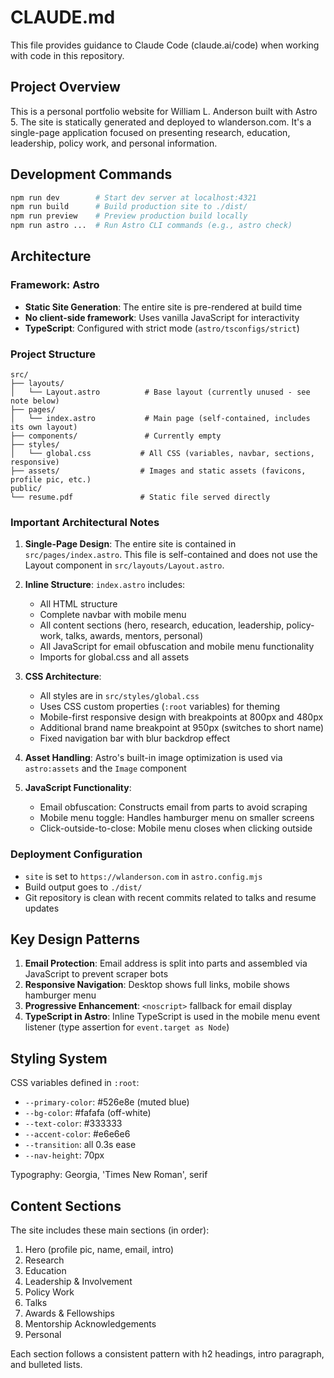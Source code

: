 # CLAUDE.md

This file provides guidance to Claude Code (claude.ai/code) when working with code in this repository.

## Project Overview

This is a personal portfolio website for William L. Anderson built with Astro 5. The site is statically generated and deployed to wlanderson.com. It's a single-page application focused on presenting research, education, leadership, policy work, and personal information.

## Development Commands

```bash
npm run dev        # Start dev server at localhost:4321
npm run build      # Build production site to ./dist/
npm run preview    # Preview production build locally
npm run astro ...  # Run Astro CLI commands (e.g., astro check)
```

## Architecture

### Framework: Astro

- **Static Site Generation**: The entire site is pre-rendered at build time
- **No client-side framework**: Uses vanilla JavaScript for interactivity
- **TypeScript**: Configured with strict mode (`astro/tsconfigs/strict`)

### Project Structure

```
src/
├── layouts/
│   └── Layout.astro          # Base layout (currently unused - see note below)
├── pages/
│   └── index.astro           # Main page (self-contained, includes its own layout)
├── components/               # Currently empty
├── styles/
│   └── global.css           # All CSS (variables, navbar, sections, responsive)
├── assets/                  # Images and static assets (favicons, profile pic, etc.)
public/
└── resume.pdf               # Static file served directly
```

### Important Architectural Notes

1. **Single-Page Design**: The entire site is contained in `src/pages/index.astro`. This file is self-contained and does not use the Layout component in `src/layouts/Layout.astro`.

2. **Inline Structure**: `index.astro` includes:
   - All HTML structure
   - Complete navbar with mobile menu
   - All content sections (hero, research, education, leadership, policy-work, talks, awards, mentors, personal)
   - All JavaScript for email obfuscation and mobile menu functionality
   - Imports for global.css and all assets

3. **CSS Architecture**:
   - All styles are in `src/styles/global.css`
   - Uses CSS custom properties (`:root` variables) for theming
   - Mobile-first responsive design with breakpoints at 800px and 480px
   - Additional brand name breakpoint at 950px (switches to short name)
   - Fixed navigation bar with blur backdrop effect

4. **Asset Handling**: Astro's built-in image optimization is used via `astro:assets` and the `Image` component

5. **JavaScript Functionality**:
   - Email obfuscation: Constructs email from parts to avoid scraping
   - Mobile menu toggle: Handles hamburger menu on smaller screens
   - Click-outside-to-close: Mobile menu closes when clicking outside

### Deployment Configuration

- `site` is set to `https://wlanderson.com` in `astro.config.mjs`
- Build output goes to `./dist/`
- Git repository is clean with recent commits related to talks and resume updates

## Key Design Patterns

1. **Email Protection**: Email address is split into parts and assembled via JavaScript to prevent scraper bots
2. **Responsive Navigation**: Desktop shows full links, mobile shows hamburger menu
3. **Progressive Enhancement**: `<noscript>` fallback for email display
4. **TypeScript in Astro**: Inline TypeScript is used in the mobile menu event listener (type assertion for `event.target as Node`)

## Styling System

CSS variables defined in `:root`:
- `--primary-color`: #526e8e (muted blue)
- `--bg-color`: #fafafa (off-white)
- `--text-color`: #333333
- `--accent-color`: #e6e6e6
- `--transition`: all 0.3s ease
- `--nav-height`: 70px

Typography: Georgia, 'Times New Roman', serif

## Content Sections

The site includes these main sections (in order):
1. Hero (profile pic, name, email, intro)
2. Research
3. Education
4. Leadership & Involvement
5. Policy Work
6. Talks
7. Awards & Fellowships
8. Mentorship Acknowledgements
9. Personal

Each section follows a consistent pattern with h2 headings, intro paragraph, and bulleted lists.
